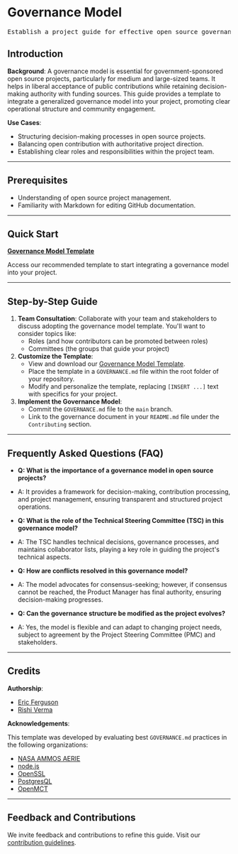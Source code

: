 # Governance Model

<pre align="center">Establish a project guide for effective open source governance.</pre>

## Introduction

**Background**: A governance model is essential for government-sponsored open source projects, particularly for medium and large-sized teams. It helps in liberal acceptance of public contributions while retaining decision-making authority with funding sources. This guide provides a template to integrate a generalized governance model into your project, promoting clear operational structure and community engagement.

**Use Cases**:
- Structuring decision-making processes in open source projects.
- Balancing open contribution with authoritative project direction.
- Establishing clear roles and responsibilities within the project team.

---

## Prerequisites

* Understanding of open source project management.
* Familiarity with Markdown for editing GitHub documentation.

---

## Quick Start

**[Governance Model Template](GOVERNANCE-TEMPLATE.md)**

Access our recommended template to start integrating a governance model into your project.

---

## Step-by-Step Guide

1. **Team Consultation**: Collaborate with your team and stakeholders to discuss adopting the governance model template. You'll want to consider topics like:
   - Roles (and how contributors can be promoted between roles)
   - Committees (the groups that guide your project)
2. **Customize the Template**:
   - View and download our [Governance Model Template](GOVERNANCE-TEMPLATE.md).
   - Place the template in a `GOVERNANCE.md` file within the root folder of your repository.
   - Modify and personalize the template, replacing `[INSERT ...]` text with specifics for your project.
3. **Implement the Governance Model**:
   - Commit the `GOVERNANCE.md` file to the `main` branch.
   - Link to the governance document in your `README.md` file under the `Contributing` section.

---

## Frequently Asked Questions (FAQ)

- **Q: What is the importance of a governance model in open source projects?**
- A: It provides a framework for decision-making, contribution processing, and project management, ensuring transparent and structured project operations.


- **Q: What is the role of the Technical Steering Committee (TSC) in this governance model?**
- A: The TSC handles technical decisions, governance processes, and maintains collaborator lists, playing a key role in guiding the project's technical aspects.


- **Q: How are conflicts resolved in this governance model?**
- A: The model advocates for consensus-seeking; however, if consensus cannot be reached, the Product Manager has final authority, ensuring decision-making progresses.


- **Q: Can the governance structure be modified as the project evolves?**
- A: Yes, the model is flexible and can adapt to changing project needs, subject to agreement by the Project Steering Committee (PMC) and stakeholders.

---

## Credits 

**Authorship**:
- [Eric Ferguson](https://github.com/ewferg)
- [Rishi Verma](https://github.com/riverma)

**Acknowledgements**:

This template was developed by evaluating best `GOVERNANCE.md` practices in the following organizations:
- [NASA AMMOS AERIE](https://github.com/NASA-AMMOS/aerie/blob/develop/docs/GOVERNANCE.md)
- [node.js](https://github.com/nodejs/node/blob/main/GOVERNANCE.md)
- [OpenSSL](https://www.openssl.org/policies/omc-bylaws.html)
- [PostgresQL](https://www.postgresql.org/developer/)
- [OpenMCT](https://github.com/nasa/openmct/blob/master/CONTRIBUTING.md)

---

## Feedback and Contributions

We invite feedback and contributions to refine this guide. Visit our [contribution guidelines](https://nasa-ammos.github.io/slim/docs/contribute/contributing/).
